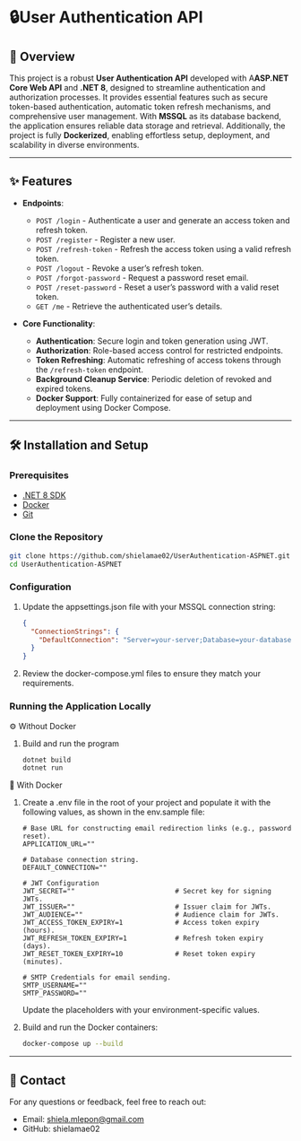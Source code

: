 # 🔒User Authentication API

## 📖 Overview

This project is a robust **User Authentication API** developed with A**ASP.NET Core Web API** and **.NET 8**, designed to streamline authentication and authorization processes. It provides essential features such as secure token-based authentication, automatic token refresh mechanisms, and comprehensive user management. With **MSSQL** as its database backend, the application ensures reliable data storage and retrieval. Additionally, the project is fully **Dockerized**, enabling effortless setup, deployment, and scalability in diverse environments.

---

## ✨ Features

- **Endpoints**:

  - `POST /login` - Authenticate a user and generate an access token and refresh token.
  - `POST /register` - Register a new user.
  - `POST /refresh-token` - Refresh the access token using a valid refresh token.
  - `POST /logout` - Revoke a user’s refresh token.
  - `POST /forgot-password` - Request a password reset email.
  - `POST /reset-password` - Reset a user’s password with a valid reset token.
  - `GET /me` - Retrieve the authenticated user’s details.

- **Core Functionality**:
  - **Authentication**: Secure login and token generation using JWT.
  - **Authorization**: Role-based access control for restricted endpoints.
  - **Token Refreshing**: Automatic refreshing of access tokens through the `/refresh-token` endpoint.
  - **Background Cleanup Service**: Periodic deletion of revoked and expired tokens.
  - **Docker Support**: Fully containerized for ease of setup and deployment using Docker Compose.

---

## 🛠️ Installation and Setup

### Prerequisites

- [.NET 8 SDK](https://dotnet.microsoft.com/download)
- [Docker](https://www.docker.com/)
- [Git](https://git-scm.com/)

### Clone the Repository

```bash
git clone https://github.com/shielamae02/UserAuthentication-ASPNET.git
cd UserAuthentication-ASPNET
```

### Configuration

1. Update the appsettings.json file with your MSSQL connection string:
   ```json
   {
     "ConnectionStrings": {
       "DefaultConnection": "Server=your-server;Database=your-database;User Id=your-username;Password=your-password;"
     }
   }
   ```
2. Review the docker-compose.yml files to ensure they match your requirements.

### Running the Application Locally

⚙️ Without Docker

1. Build and run the program
   ```bash
   dotnet build
   dotnet run
   ```

🐳 With Docker

1. Create a .env file in the root of your project and populate it with the following values, as shown in the env.sample file:

   ```
   # Base URL for constructing email redirection links (e.g., password reset).
   APPLICATION_URL=""

   # Database connection string.
   DEFAULT_CONNECTION=""

   # JWT Configuration
   JWT_SECRET=""                         # Secret key for signing JWTs.
   JWT_ISSUER=""                         # Issuer claim for JWTs.
   JWT_AUDIENCE=""                       # Audience claim for JWTs.
   JWT_ACCESS_TOKEN_EXPIRY=1             # Access token expiry (hours).
   JWT_REFRESH_TOKEN_EXPIRY=1            # Refresh token expiry (days).
   JWT_RESET_TOKEN_EXPIRY=10             # Reset token expiry (minutes).

   # SMTP Credentials for email sending.
   SMTP_USERNAME=""
   SMTP_PASSWORD=""
   ```

   Update the placeholders with your environment-specific values.

1. Build and run the Docker containers:

   ```bash
   docker-compose up --build
   ```

---

## 📩 Contact

For any questions or feedback, feel free to reach out:

- Email: shiela.mlepon@gmail.com
- GitHub: shielamae02
